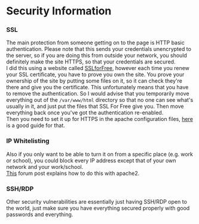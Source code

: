 # Security Information

### SSL
The main protection from someone getting on to the page is HTTP basic authentication. Please note that this sends your credentials unencrypted to the server, so if you are doing this from outside your network, you should definitely make the site HTTPS, so that your credentials are secured.<br/>
I did this using a website called [SSLforFree](https://www.sslforfree.com/), however each time you renew your SSL certificate, you have to prove you own the site. You prove your ownership of the site by putting some files on it, so it can check they're there and give you the certificate. This unfortunately means that you have to remove the authentication. So I would advise that you temporarily move everything out of the ```/var/www/html``` directory so that no one can see what's usually in it, and just put the files that SSL For Free give you. Then move everything back once you've got the authentication re-enabled.<br/>
Then you need to set it up for HTTPS in the apache configuration files, [here](https://www.digitalocean.com/community/tutorials/how-to-create-a-ssl-certificate-on-apache-for-ubuntu-14-04) is a good guide for that.

### IP Whitelisting
Also if you only want to be able to turn it on from a specific place (e.g. work or school), you could block every IP address except that of your own network and your work/school.<br/>
[This](https://serverfault.com/questions/776252/allow-access-to-apache-server-from-only-one-ip-address) forum post explains how to do this with apache2.

### SSH/RDP
Other security vulnerabilities are essentially just having SSH/RDP open to the world, just make sure you have everything secured properly with good passwords and everything.